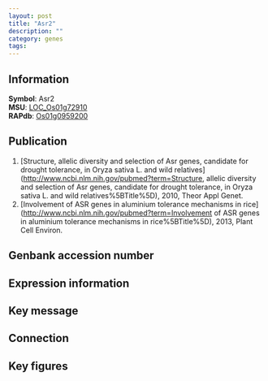 ```yaml
---
layout: post
title: "Asr2"
description: ""
category: genes
tags: 
---
```


## Information
__Symbol__: Asr2  
__MSU__: [LOC_Os01g72910](http://rice.plantbiology.msu.edu/cgi-bin/ORF_infopage.cgi?orf=LOC_Os01g72910)  
__RAPdb__: [Os01g0959200](http://rapdb.dna.affrc.go.jp/viewer/gbrowse_details/irgsp1?name=Os01g0959200)  

## Publication
1. [Structure, allelic diversity and selection of Asr genes, candidate for drought tolerance, in Oryza sativa L. and wild relatives](http://www.ncbi.nlm.nih.gov/pubmed?term=Structure, allelic diversity and selection of Asr genes, candidate for drought tolerance, in Oryza sativa L. and wild relatives%5BTitle%5D), 2010, Theor Appl Genet.
2. [Involvement of ASR genes in aluminium tolerance mechanisms in rice](http://www.ncbi.nlm.nih.gov/pubmed?term=Involvement of ASR genes in aluminium tolerance mechanisms in rice%5BTitle%5D), 2013, Plant Cell Environ.

## Genbank accession number

## Expression information

## Key message

## Connection

## Key figures


